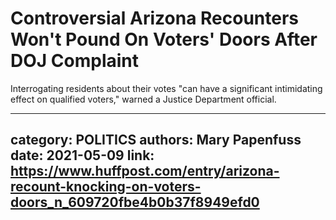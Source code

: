 # Controversial Arizona Recounters Won't Pound On Voters' Doors After DOJ Complaint

Interrogating residents about their votes "can have a significant intimidating effect on qualified voters," warned a Justice Department official.

---
category: POLITICS
authors: Mary Papenfuss
date: 2021-05-09
link: https://www.huffpost.com/entry/arizona-recount-knocking-on-voters-doors_n_609720fbe4b0b37f8949efd0
---
